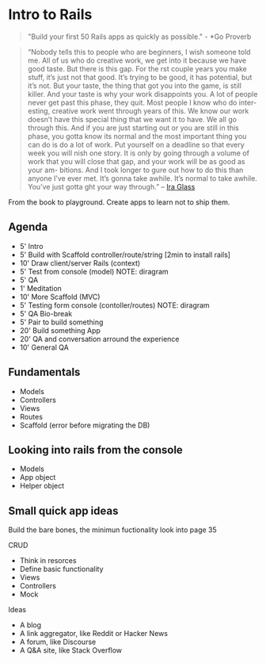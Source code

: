 # Intro to Rails
> "Build your first 50 Rails apps as quickly as possible." - *Go Proverb

> “Nobody tells this to people who are beginners, I wish someone told me. All of us who do creative work, we get into it because we have good taste. But there is this gap. For the  rst couple years you make stuff, it’s just not that good. It’s trying to be good, it has potential, but it’s not. But your taste, the thing that got you into the game, is still killer. And your taste is why your work disappoints you. A lot of people never get past this phase, they quit. Most people I know who do inter- esting, creative work went through years of this. We know our work doesn’t have this special thing that we want it to have. We all go through this. And if you are just starting out or you are still in this phase, you gotta know its normal and the most important thing you can do is do a lot of work. Put yourself on a deadline so that every week you will  nish one story. It is only by going through a volume of work that you will close that gap, and your work will be as good as your am- bitions. And I took longer to  gure out how to do this than anyone I’ve ever met. It’s gonna take awhile. It’s normal to take awhile. You’ve just gotta  ght your way through.” – [Ira Glass](https://www.youtube.com/watch?v=BI23U7U2aUY)

From the book to playground. Create apps to learn not to ship them.

## Agenda
* 5'  Intro
* 5'  Build with Scaffold controller/route/string [2min to install rails]
* 10' Draw client/server Rails (context)
* 5'  Test from console (model) NOTE: diragram
* 5'  QA
* 1'  Meditation
* 10' More Scaffold (MVC)
* 5'  Testing form console (contoller/routes) NOTE: diragram
* 5'  QA
Bio-break
* 5'  Pair to build something
* 20' Build something App
* 20' QA and conversation arround the experience
* 10' General QA


## Fundamentals
* Models
* Controllers
* Views
* Routes
* Scaffold (error before migrating the DB)

## Looking into rails from the console
* Models
* App object
* Helper object

## Small quick app ideas
Build the bare bones, the minimun fuctionality
look into page 35

CRUD
* Think in resorces
* Define basic functionality
* Views
* Controllers
* Mock

Ideas
* A blog
* A link aggregator, like Reddit or Hacker News
* A forum, like Discourse
* A Q&A site, like Stack Overflow
